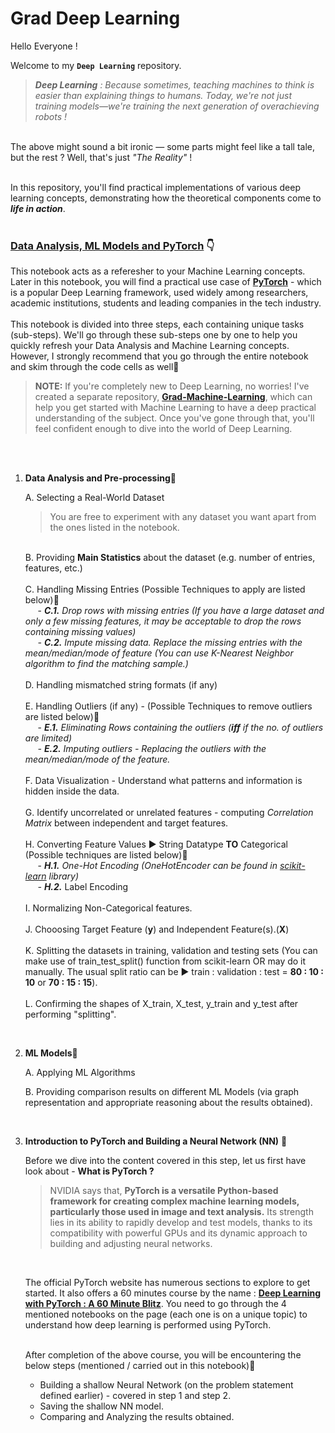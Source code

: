 # Grad Deep Learning

Hello Everyone !

Welcome to my <b>`Deep Learning`</b> repository.

> <i>**Deep Learning** : Because sometimes, teaching machines to think is easier than explaining things to humans. Today, we're not just training models—we're training the next generation of overachieving robots !</i>

<br>
The above might sound a bit ironic — some parts might feel like a tall tale, but the rest ? Well, that's just <i>"The Reality"</i> !
<br>
<br>

In this repository, you'll find practical implementations of various deep learning concepts, demonstrating how the theoretical components come to ***life in action***.
<br>
<br>

### **[Data Analysis, ML Models and PyTorch](https://github.com/sricks404/Grad-Deep-Learning/blob/main/Data%20Analysis.%20ML%20Models%20and%20PyTorch.ipynb)** 👇<br>

This notebook acts as a referesher to your Machine Learning concepts. Later in this notebook, you will find a practical use case of **[PyTorch](https://pytorch.org/)** - which is a popular Deep Learning framework, used widely among researchers, academic institutions, students and leading companies in the tech industry. 
<br>
<br>
This notebook is divided into three steps, each containing unique tasks (sub-steps). We'll go through these sub-steps one by one to help you quickly refresh your Data Analysis and Machine Learning concepts. However, I strongly recommend that you go through the entire notebook and skim through the code cells as well🔽
<br>
> **NOTE:** If you're completely new to Deep Learning, no worries! I've created a separate repository, **[Grad-Machine-Learning](https://github.com/sricks404/Grad-Machine-Learning)**, which can help you get started with Machine Learning to have a deep practical understanding of the subject. Once you've gone through that, you'll feel confident enough to dive into the world of Deep Learning.

<br>
<br>

 1. **Data Analysis and Pre-processing**🔻
	 
	 A. Selecting a Real-World Dataset
	   > You are free to experiment with any dataset you want apart from the ones listed in the notebook.  
	   
	<br>   
	B.  Providing <b>Main Statistics</b> about the dataset (e.g. number of entries, features, etc.)
	<br>
	<br>
	C. Handling Missing Entries (Possible Techniques to apply are listed below)🔻<br>
	 &nbsp;&nbsp;&nbsp;&nbsp;&nbsp;- <i><b>C.1.</b> Drop rows with missing entries (If you have a large dataset and only a few missing features, it may be acceptable to drop the rows containing missing values)<br>
	 &nbsp;&nbsp;&nbsp;&nbsp;&nbsp;- <b>C.2.</b> Impute missing data. Replace the missing entries with the mean/median/mode of feature (You can use K-Nearest Neighbor algorithm to find the matching sample.)</i>
	<br>
	<br>
	D. Handling mismatched string formats (if any)
	<br>
	<br>
	E. Handling Outliers (if any) - (Possible Techniques to remove outliers are listed below)🔻<br>
	&nbsp;&nbsp;&nbsp;&nbsp;&nbsp;- <i><b>E.1.</b> Eliminating Rows containing the outliers (<b>iff</b>  if the no. of outliers are limited)<br>
	&nbsp;&nbsp;&nbsp;&nbsp;&nbsp;- <b>E.2.</b> Imputing outliers - Replacing the outliers with the mean/median/mode of the feature.</i>
	<br>
	<br>
	F. Data Visualization - Understand what patterns and information is hidden inside the data.
	<br>
	<br>
	G. Identify uncorrelated or unrelated features - computing <i>Correlation Matrix</i> between independent and target features.
	<br>
	<br>
	H. Converting Feature Values ▶️ String Datatype <b>TO</b> Categorical (Possible techniques are listed below)🔻<br>
	&nbsp;&nbsp;&nbsp;&nbsp;&nbsp;- <i><b>H.1.</b> One-Hot Encoding (OneHotEncoder can be found in <u>scikit-learn</u> library)<br>
	&nbsp;&nbsp;&nbsp;&nbsp;&nbsp;- <b>H.2.</b> </i> Label Encoding
	<br>
	<br>
	I. Normalizing Non-Categorical features.
	<br>
	<br>
	J.  Chooosing Target Feature (<b>y</b>) and Independent Feature(s).(<b>X</b>)
	<br>
	<br>
	K. Splitting the datasets in training, validation and testing sets (You can make use of train_test_split() function from scikit-learn OR may do it manually. The usual split ratio can be ▶️ train : validation : test = <b>80 : 10 : 10</b> or <b>70 : 15 : 15</b>).
	<br>
	<br>
	L. Confirming the shapes of X_train, X_test, y_train and y_test after performing "splitting".

<br>

 2. **ML Models**🔻
 
     A. Applying ML Algorithms
     <br> 
     
     B. Providing comparison results on different ML Models (via graph representation and appropriate reasoning about the results obtained).
     
<br>

 3. **Introduction to PyTorch and Building a Neural Network (NN)** 🔻
 
	  Before we dive into the content covered in this step, let us first have look about - **What is PyTorch ?** <br>
	  
	 > NVIDIA says that, **PyTorch is a versatile Python-based framework for creating complex machine learning models, particularly those used in image and text analysis.** Its strength lies in its ability to rapidly develop and test models, thanks to its compatibility with powerful GPUs and its dynamic approach to building and adjusting neural networks.
	
	<br> 
	
	The official PyTorch website has numerous sections to explore to get started. It also offers a 60 minutes course by the name : **[Deep Learning with PyTorch : A 60 Minute Blitz](https://pytorch.org/tutorials/beginner/deep_learning_60min_blitz.html)**. You need to go through the 4 mentioned notebooks on the page (each one is on a unique topic) to understand how deep learning is performed using PyTorch.
	<br>
	<br>
	
	After completion of the above course, you will be encountering the below steps (mentioned / carried out in this notebook)🔻<br>
	 - Building a shallow Neural Network (on the problem statement defined earlier) - covered in step 1 and step 2.
	 - Saving the shallow NN model.
	 - Comparing and Analyzing the results obtained.
